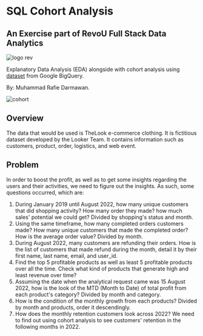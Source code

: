 # SQL Cohort Analysis

## An Exercise part of RevoU Full Stack Data Analytics
![logo rev](https://github.com/rafiedrmwn/sql-cohort-analysis/assets/163059751/5b78183b-9a94-47b2-837a-1e86b03f7d52)

Explanatory Data Analysis (EDA) alongside with cohort analysis using [dataset](https://console.cloud.google.com/marketplace/product/bigquery-public-data/thelook-ecommerce?q=search&referrer=search&project=sincere-torch-350709) from Google BigQuery. 

By: Muhammad Rafie Darmawan.

![cohort](https://github.com/rafiedrmwn/sql-cohort-analysis/assets/163059751/e3f53e7b-864b-4d82-baea-dbd8024306d5)

## Overview
The data that would be used is TheLook e-commerce clothing. It is fictitious dataset developed by the Looker Team. It contains information such as customers, product, order, logistics, and web event.

## Problem
In order to boost the profit, as well as to get some insights regarding the users and their activities, we need to figure out the insights. As such, some questions occurred, which are:
1. During January 2019 until August 2022, how many unique customers that did shopping activity? How many order they made? how much sales' potential we could get? Divided by shopping's status and month.
2. Using the same timeframe, how many completed orders customers made? How many unique customers that made the completed order? How is the average order value? Divided by month.
3. During August 2022, many customers are refunding their orders. How is the list of customers that made refund during the month, detail it by their first name, last name, email, and user_id.
4. Find the top 5 profitable products as well as least 5 profitable products over all the time. Check what kind of products that generate high and least revenue over time?
5. Assuming the date when the analytical request came was 15 August 2022, how is the look of the MTD (Month to Date) of total profit from each product's category? Divided by month and category.
6. How is the condition of the monthly growth from each products? Divided by month and products, order it descendingly.
7. How does the monthly retention customers look across 2022? We need to find out using cohort analysis to see customers' retention in the following months in 2022.
